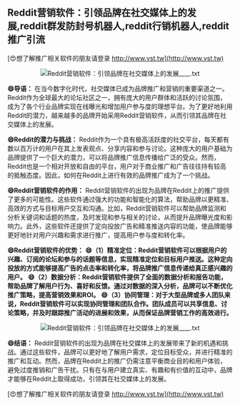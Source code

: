 ## **Reddit营销软件：引领品牌在社交媒体上的发展,reddit群发防封号机器人,reddit行销机器人,reddit推广引流**

[😍想了解推广相关软件的朋友请登录 http://www.vst.tw](http://www.vst.tw)

 <center><img src="https://vst.tw/MP4/tuiguang/png/4.png" alt="Reddit营销软件：引领品牌在社交媒体上的发展____.txt"></center>

**😄导语：**
在当今数字化时代，社交媒体已成为品牌推广和营销的重要渠道之一。Reddit作为全球最大的论坛社区之一，拥有庞大的用户群体和活跃的讨论氛围，成为了各个行业品牌实现在线曝光和增加用户参与度的理想平台。为了更好地利用Reddit的潜力，越来越多的品牌开始采用Reddit营销软件，从而引领其品牌在社交媒体上的发展。

**😄Reddit的潜力与挑战：**
Reddit作为一个具有极高活跃度的社交平台，每天都有数以百万计的用户在其上发表观点、分享内容和参与讨论。这种庞大的用户基础为品牌提供了一个巨大的潜力，可以将品牌推广信息传播给广泛的受众。然而，Reddit也是一个相对开放和自由的平台，用户对于商业推广和广告往往持有较高的抵触态度。因此，如何在Reddit上进行有效的品牌推广成为了一个挑战。

**😄Reddit营销软件的作用：**
Reddit营销软件的出现为品牌在Reddit上的推广提供了更多的可能性。这些软件通过强大的功能和智能化的算法，帮助品牌以更精准、高效的方式与目标用户交互和沟通。比如，Reddit营销软件可以帮助品牌监测和分析关键词和话题的热度，及时发现和参与相关的讨论，从而提升品牌曝光度和影响力。此外，这些软件还提供了定向投放广告和精准推送内容的功能，使品牌能够更好地针对用户兴趣和需求进行推广，提高用户参与度和转化率。

**😄Reddit营销软件的优势：**
**😄（1）精准定位：Reddit营销软件可以根据用户的兴趣、订阅的论坛和参与的话题等信息，实现精准定位和目标用户推送。这种定向投放的方式能够提高广告的点击率和转化率，将品牌推广信息传递给真正感兴趣的用户。**
**😄（2）数据分析：Reddit营销软件提供了全面的数据分析和报告功能，帮助品牌了解用户行为、喜好和反馈。通过对数据的深入分析，品牌可以不断优化推广策略，提高营销效果和ROI。**
**😄（3）协同管理：对于大型品牌或多人团队来说，Reddit营销软件可以实现协同管理和团队合作。团队成员可以共享信息、讨论策略，并及时跟踪推广活动的进展和效果，从而保证品牌营销工作的高效进行。**

 <center><img src="https://vst.tw/MP4/tuiguang/png/7.png" alt="Reddit营销软件：引领品牌在社交媒体上的发展____.txt"></center>

**😄结语：**
Reddit营销软件的出现为品牌在社交媒体上的发展带来了新的机遇和挑战。通过这些软件，品牌可以更好地了解用户需求，定位目标受众，并进行精准的推广和互动。然而，品牌在Reddit上的推广仍需注意平衡商业目的和用户体验，避免过度推销和广告干扰。只有在与用户建立真实、有趣和有价值的互动中，品牌才能够在Reddit上取得成功，引领其在社交媒体上的发展。

[😍想了解推广相关软件的朋友请登录 http://www.vst.tw](http://www.vst.tw)




